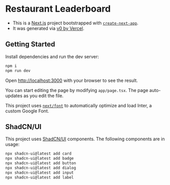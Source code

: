 # Restaurant Leaderboard

* This is a [Next.js](https://nextjs.org/) project bootstrapped with [`create-next-app`](https://github.com/vercel/next.js/tree/canary/packages/create-next-app).
* It was generated via [v0 by Vercel](https://v0.dev/chat/b/CPC7MDSVvcS).

## Getting Started

Install dependencies and run the dev server:

```bash
npm i
npm run dev
```

Open [http://localhost:3000](http://localhost:3000) with your browser to see the result.

You can start editing the page by modifying `app/page.tsx`. The page auto-updates as you edit the file.

This project uses [`next/font`](https://nextjs.org/docs/basic-features/font-optimization) to automatically optimize and load Inter, a custom Google Font.

## ShadCN/UI

This project uses [ShadCN/UI](https://ui.shadcn.com/) components. The following components are in usage:

```bash
npx shadcn-ui@latest add card
npx shadcn-ui@latest add badge
npx shadcn-ui@latest add button
npx shadcn-ui@latest add dialog
npx shadcn-ui@latest add input
npx shadcn-ui@latest add label
```
